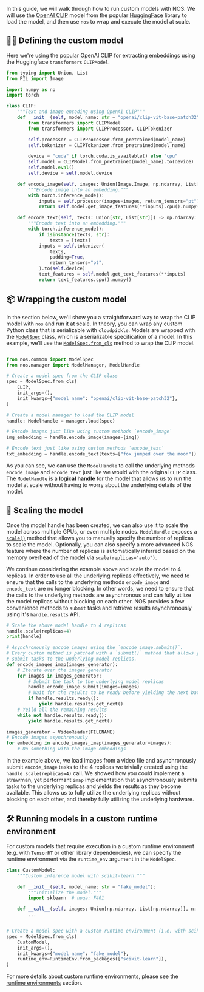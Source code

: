 In this guide, we will walk through how to run custom models with NOS. We will use the [OpenAI CLIP](https://huggingface.co/openai/clip-vit-base-patch32) model from the popular [HuggingFace](https://huggingface.co/) library to load the model, and then use `nos` to wrap and execute the model at scale.

## 👩‍💻 Defining the custom model

Here we're using the popular OpenAI CLIP for extracting embeddings using the Huggingface `transformers` `CLIPModel`.

```python
from typing import Union, List
from PIL import Image

import numpy as np
import torch

class CLIP:
    """Text and image encoding using OpenAI CLIP"""
    def __init__(self, model_name: str = "openai/clip-vit-base-patch32"):
        from transformers import CLIPModel
        from transformers import CLIPProcessor, CLIPTokenizer

        self.processor = CLIPProcessor.from_pretrained(model_name)
        self.tokenizer = CLIPTokenizer.from_pretrained(model_name)

        device = "cuda" if torch.cuda.is_available() else "cpu"
        self.model = CLIPModel.from_pretrained(model_name).to(device)
        self.model.eval()
        self.device = self.model.device

    def encode_image(self, images: Union[Image.Image, np.ndarray, List[Image.Image], List[np.ndarray]]):
        """Encode image into an embedding."""
        with torch.inference_mode():
            inputs = self.processor(images=images, return_tensors="pt").to(self.device)
            return self.model.get_image_features(**inputs).cpu().numpy()

    def encode_text(self, texts: Union[str, List[str]]) -> np.ndarray:
        """Encode text into an embedding."""
        with torch.inference_mode():
            if isinstance(texts, str):
                texts = [texts]
            inputs = self.tokenizer(
                texts,
                padding=True,
                return_tensors="pt",
            ).to(self.device)
            text_features = self.model.get_text_features(**inputs)
            return text_features.cpu().numpy()
```

## 📦 Wrapping the custom model

In the section below, we'll show you a straightforward way to wrap the CLIP model with `nos` and run it at scale. In theory, you can wrap any custom Python class that is serializable with `cloudpickle`. Models are wrapped with the [`ModelSpec`](../api/common/spec.html#nos.common.spec.ModelSpec) class, which is a serializable specification of a model. In this example, we'll use the [`ModelSpec.from_cls`](../api/common/spec.html#nos.common.spec.ModelSpec.from_cls) method to wrap the CLIP model.

```python

from nos.common import ModelSpec
from nos.manager import ModelManager, ModelHandle

# Create a model spec from the CLIP class
spec = ModelSpec.from_cls(
    CLIP,
    init_args=(),
    init_kwargs={"model_name": "openai/clip-vit-base-patch32"},
)

# Create a model manager to load the CLIP model
handle: ModelHandle = manager.load(spec)

# Encode images just like using custom methods `encode_image`
img_embedding = handle.encode_image(images=[img])

# Encode text just like using custom methods `encode_text`
txt_embedding = handle.encode_text(texts=["fox jumped over the moon"])
```

As you can see, we can use the `ModelHandle` to call the underlying methods `encode_image` and `encode_text` just like we would with the original `CLIP` class. The `ModelHandle` is a **logical handle** for the model that allows us to run the model at scale without having to worry about the underlying details of the model.

## 🚀 Scaling the model

Once the model handle has been created, we can also use it to scale the model across multiple GPUs, or even multiple nodes. `ModelHandle` exposes a [`scale()`](/../api/managers.html#nos.managers.model.ModelHandle.scale) method that allows you to manually specify the number of replicas to scale the model. Optionally, you can also specify a more advanced NOS feature where the number of replicas is automatically inferred based on the memory overhead of the model via `scale(replicas="auto")`.

We continue considering the example above and scale the model to 4 replicas. In order to use all the underlying replicas effectively, we need to ensure that the calls to the underlying methods `encode_image` and `encode_text` are no longer blocking. In other words, we need to ensure that the calls to the underlying methods are asynchronous and can fully utilize the model replicas without blocking on each other. NOS provides a few convenience methods to `submit` tasks and retrieve results asynchronously using it's `handle.results` API.

```python
# Scale the above model handle to 4 replicas
handle.scale(replicas=4)
print(handle)

# Asynchronously encode images using the `encode_image.submit()`.
# Every custom method is patched with a `submit()` method that allows you to asynchronously
# submit tasks to the underlying model replicas.
def encode_images_imap(images_generator):
    # Iterate over the images generator
    for images in images_generator:
        # Submit the task to the underlying model replicas
        handle.encode_image.submit(images=images)
        # Wait for the results to be ready before yielding the next batch
        if handle.results.ready():
            yield handle.results.get_next()
    # Yeild all the remaining results
    while not handle.results.ready():
        yield handle.results.get_next()

images_generator = VideoReader(FILENAME)
# Encode images asynchronously
for embedding in encode_images_imap(images_generator=images):
    # Do something with the image embeddings
```

In the example above, we load images from a video file and asynchronously submit `encode_image` tasks to the 4 replicas we trivially created using the `handle.scale(replicas=4)` call. We showed how you could implement a strawman, yet performant `imap` implementation that asynchronously submits tasks to the underlying replicas and yields the results as they become available. This allows us to fully utilize the underlying replicas without blocking on each other, and thereby fully utilizing the underlying hardware.

## 🛠️ Running models in a custom runtime environment

For custom models that require execution in a custom runtime environment (e.g. with `TensorRT` or other library dependencies), we can specify the runtime environment via the `runtime_env` argument in the `ModelSpec`.

```python
class CustomModel:
    """Custom inference model with scikit-learn."""

    def __init__(self, model_name: str = "fake_model"):
        """Initialize the model."""
        import sklearn  # noqa: F401

    def __call__(self, images: Union[np.ndarray, List[np.ndarray]], n: int = 1) -> np.ndarray:
        ...


# Create a model spec with a custom runtime environment (i.e. with scikit-learn installed)
spec = ModelSpec.from_cls(
    CustomModel,
    init_args=(),
    init_kwargs={"model_name": "fake_model"},
    runtime_env=RuntimeEnv.from_packages(["scikit-learn"]),
)
```

For more details about custom runtime environments, please see the [runtime environments](../concepts/runtime-environments.md) section.
